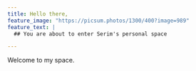 ```yaml
---
title: Hello there,
feature_image: "https://picsum.photos/1300/400?image=989"
feature_text: |
  ## You are about to enter Serim's personal space

---
```


Welcome to my space.
